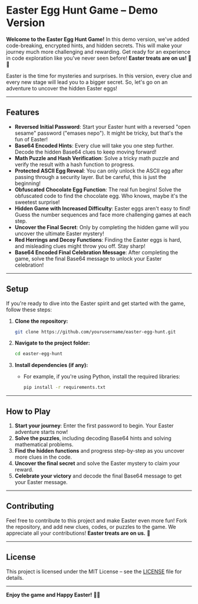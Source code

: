 

# Easter Egg Hunt Game – Demo Version

**Welcome to the Easter Egg Hunt Game!** In this demo version, we've added code-breaking, encrypted hints, and hidden secrets. This will make your journey much more challenging and rewarding. Get ready for an experience in code exploration like you've never seen before! **Easter treats are on us!** 🐰🐣

Easter is the time for mysteries and surprises. In this version, every clue and every new stage will lead you to a bigger secret. So, let's go on an adventure to uncover the hidden Easter eggs!

---

## Features

- **Reversed Initial Password**: Start your Easter hunt with a reversed "open sesame" password ("emases nepo"). It might be tricky, but that's the fun of Easter!
- **Base64 Encoded Hints**: Every clue will take you one step further. Decode the hidden Base64 clues to keep moving forward!
- **Math Puzzle and Hash Verification**: Solve a tricky math puzzle and verify the result with a hash function to progress.
- **Protected ASCII Egg Reveal**: You can only unlock the ASCII egg after passing through a security layer. But be careful, this is just the beginning!
- **Obfuscated Chocolate Egg Function**: The real fun begins! Solve the obfuscated code to find the chocolate egg. Who knows, maybe it's the sweetest surprise!
- **Hidden Game with Increased Difficulty**: Easter eggs aren't easy to find! Guess the number sequences and face more challenging games at each step.
- **Uncover the Final Secret**: Only by completing the hidden game will you uncover the ultimate Easter mystery!
- **Red Herrings and Decoy Functions**: Finding the Easter eggs is hard, and misleading clues might throw you off. Stay sharp!
- **Base64 Encoded Final Celebration Message**: After completing the game, solve the final Base64 message to unlock your Easter celebration!

---

## Setup

If you're ready to dive into the Easter spirit and get started with the game, follow these steps:

1. **Clone the repository:**

   ```bash
   git clone https://github.com/yourusername/easter-egg-hunt.git
   ```

2. **Navigate to the project folder:**

   ```bash
   cd easter-egg-hunt
   ```

3. **Install dependencies (if any):**
   - For example, if you're using Python, install the required libraries:
     ```bash
     pip install -r requirements.txt
     ```

---

## How to Play

1. **Start your journey**: Enter the first password to begin. Your Easter adventure starts now!
2. **Solve the puzzles**, including decoding Base64 hints and solving mathematical problems.
3. **Find the hidden functions** and progress step-by-step as you uncover more clues in the code.
4. **Uncover the final secret** and solve the Easter mystery to claim your reward.
5. **Celebrate your victory** and decode the final Base64 message to get your Easter message.

---

## Contributing

Feel free to contribute to this project and make Easter even more fun! Fork the repository, and add new clues, codes, or puzzles to the game. We appreciate all your contributions! **Easter treats are on us.** 🐣

---

## License

This project is licensed under the MIT License – see the [LICENSE](LICENSE) file for details.

---

**Enjoy the game and Happy Easter!** 🐣🎉

